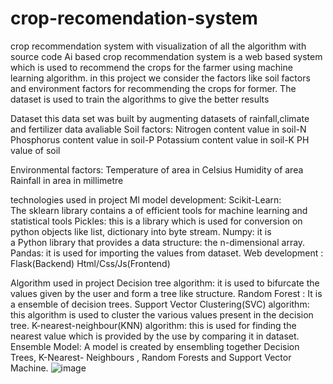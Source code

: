 # crop-recomendation-system
crop recommendation system with visualization of all the algorithm with source code
Ai based crop recommendation system is a web based system which is used to recommend the crops for the farmer using machine learning algorithm.
in this project we consider the factors like soil factors and environment factors for recommending the crops for former.
The dataset is used to train the algorithms to give the better results


Dataset
this data set was built by augmenting datasets of rainfall,climate and fertilizer data avaliable
Soil factors: 
Nitrogen content value in soil-N
Phosphorus content value in soil-P
Potassium content value in soil-K
PH value of soil

Environmental factors:
Temperature of area in Celsius
Humidity of area
Rainfall in area in millimetre

technologies used in project
Ml model development:
Scikit-Learn: The sklearn library contains a of efficient tools for machine learning and statistical tools
Pickles: this is a library which is used for conversion on python objects like list, dictionary into byte stream.
Numpy: it is a Python library that provides a data structure: the n-dimensional array.
Pandas: it is used for importing the values from dataset.
Web development :
Flask(Backend)
Html/Css/Js(Frontend)

Algorithm used in project
Decision tree algorithm: it is used to bifurcate the values given by the user and form a tree like structure.
Random Forest : It is a ensemble of decision trees.
Support Vector Clustering(SVC) algorithm: this algorithm is used to cluster the various values present in the decision tree.
K-nearest-neighbour(KNN) algorithm: this is used for finding the nearest value which is provided by the use by comparing it in dataset.
Ensemble Model: A model is created by ensembling together Decision Trees, K-Nearest- Neighbours , Random Forests and Support Vector Machine.
![image](https://user-images.githubusercontent.com/81452097/163123404-c9b2e7cb-e989-4c84-bbbf-652ab74bc368.png)


